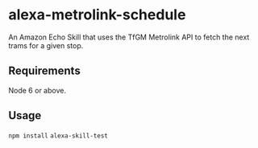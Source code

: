 # alexa-metrolink-schedule
An Amazon Echo Skill that uses the TfGM Metrolink API to fetch the next trams for a given stop.

## Requirements
Node 6 or above.

## Usage
`npm install`
`alexa-skill-test`